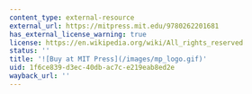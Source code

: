 ```yaml
---
content_type: external-resource
external_url: https://mitpress.mit.edu/9780262201681
has_external_license_warning: true
license: https://en.wikipedia.org/wiki/All_rights_reserved
status: ''
title: '![Buy at MIT Press](/images/mp_logo.gif)'
uid: 1f6ce839-d3ec-40db-ac7c-e219eab8ed2e
wayback_url: ''
---
```

